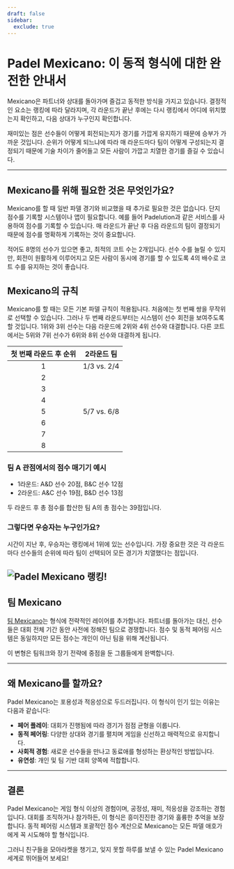 ```yaml
---
draft: false
sidebar:
  exclude: true
---
```


# Padel Mexicano: 이 동적 형식에 대한 완전한 안내서

Mexicano은 파트너와 상대를 돌아가며 즐겁고 동적한 방식을 가지고 있습니다. 결정적인 요소는 랭킹에 따라 달라지며, 각 라운드가 끝난 후에는 다시 랭킹에서 어디에 위치했는지 확인하고, 다음 상대가 누구인지 확인합니다.

재미있는 점은 선수들이 어떻게 회전되는지가 경기를 가깝게 유지하기 때문에 승부가 가까운 것입니다. 순위가 어떻게 되느냐에 따라 매 라운드마다 팀이 어떻게 구성되는지 결정되기 때문에 기술 차이가 줄어들고 모든 사람이 가깝고 치열한 경기를 즐길 수 있습니다.


---

## Mexicano를 위해 필요한 것은 무엇인가요?

Mexicano를 할 때 일반 파델 경기와 비교했을 때 추가로 필요한 것은 없습니다. 단지 점수를 기록할 시스템이나 앱이 필요합니다. 예를 들어 Padelution과 같은 서비스를 사용하여 점수를 기록할 수 있습니다. 매 라운드가 끝난 후 다음 라운드의 팀이 결정되기 때문에 점수를 명확하게 기록하는 것이 중요합니다.

적어도 8명의 선수가 있으면 좋고, 최적의 코트 수는 2개입니다. 선수 수를 늘릴 수 있지만, 회전이 원활하게 이루어지고 모든 사람이 동시에 경기를 할 수 있도록 4의 배수로 코트 수를 유지하는 것이 좋습니다.

## Mexicano의 규칙
Mexicano를 할 때는 모든 기본 파델 규칙이 적용됩니다. 처음에는 첫 번째 쌍을 무작위로 선택할 수 있습니다. 그러나 두 번째 라운드부터는 시스템이 선수 회전을 보여주도록 할 것입니다. 1위와 3위 선수는 다음 라운드에 2위와 4위 선수와 대결합니다. 다른 코트에서는 5위와 7위 선수가 6위와 8위 선수와 대결하게 됩니다.

| 첫 번째 라운드 후 순위 | 2라운드 팀 |
|:---------------------------:|:-------------------:|
|              1              |     1/3 vs. 2/4     |
|              2              |                     |
|              3              |                     |
|              4              |                     |
|              5              |     5/7 vs. 6/8     |
|              6              |                     |
|              7              |                     |
|              8              |                     |


### 팀 A 관점에서의 점수 매기기 예시
- 1라운드: A&D 선수 20점, B&C 선수 12점
- 2라운드: A&C 선수 19점, B&D 선수 13점

두 라운드 후 총 점수를 합산한 팀 A의 총 점수는 39점입니다.


### 그렇다면 우승자는 누구인가요?
시간이 지난 후, 우승자는 랭킹에서 1위에 있는 선수입니다. 가장 중요한 것은 각 라운드마다 선수들의 순위에 따라 팀이 선택되어 모든 경기가 치열했다는 점입니다.

![Padel Mexicano 랭킹!](/ko/images/padel-mexicano.png "Padel Mexicano 랭킹")
---


## 팀 Mexicano

[팀 Mexicano](/ko/team-mexicano)는 형식에 전략적인 레이어를 추가합니다. 파트너를 돌아가는 대신, 선수들은 대회 전체 기간 동안 사전에 정해진 팀으로 경쟁합니다. 점수 및 동적 페어링 시스템은 동일하지만 모든 점수는 개인이 아닌 팀을 위해 계산됩니다.

이 변형은 팀워크와 장기 전략에 중점을 둔 그룹들에게 완벽합니다.

---
## 왜 Mexicano를 할까요?

Padel Mexicano는 포용성과 적응성으로 두드러집니다. 이 형식이 인기 있는 이유는 다음과 같습니다:
- **페어 플레이**: 대회가 진행됨에 따라 경기가 점점 균형을 이룹니다.
- **동적 페어링**: 다양한 상대와 경기를 펼치며 게임을 신선하고 매력적으로 유지합니다.
- **사회적 경험**: 새로운 선수들을 만나고 동료애를 형성하는 환상적인 방법입니다.
- **유연성**: 개인 및 팀 기반 대회 양쪽에 적합합니다.

---

## 결론

Padel Mexicano는 게임 형식 이상의 경험이며, 공정성, 재미, 적응성을 강조하는 경험입니다. 대회를 조직하거나 참가하든, 이 형식은 흥미진진한 경기와 훌륭한 추억을 보장합니다. 동적 페어링 시스템과 포괄적인 점수 계산으로 Mexicano는 모든 파델 애호가에게 꼭 시도해야 할 형식입니다.

그러니 친구들을 모아라켓을 챙기고, 잊지 못할 하루를 보낼 수 있는 Padel Mexicano 세계로 뛰어들어 보세요!